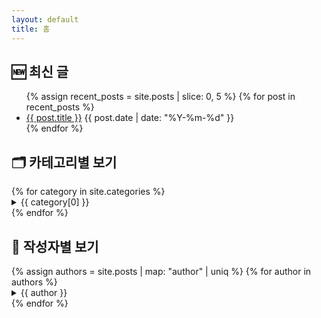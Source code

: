 ```yaml
---
layout: default
title: 홈
---
```


<!-- 최신 글 -->
<section>
  <h2>🆕 최신 글</h2>
  <ul class="post-list">
    {% assign recent_posts = site.posts | slice: 0, 5 %}
    {% for post in recent_posts %}
      <li>
        <a href="{{ site.baseurl }}{{ post.url }}">{{ post.title }}</a>
        <span class="date">{{ post.date | date: "%Y-%m-%d" }}</span>
      </li>
    {% endfor %}
  </ul>
</section>

<!-- 카테고리별 보기 -->
<section>
  <h2>🗂️ 카테고리별 보기</h2>
  {% for category in site.categories %}
    <details>
      <summary>{{ category[0] }}</summary>
      <ul class="post-list">
        {% for post in category[1] %}
          <li><a href="{{ site.baseurl }}{{ post.url }}">{{ post.title }}</a></li>
        {% endfor %}
      </ul>
    </details>
  {% endfor %}
</section>

<!-- 작성자별 보기 -->
<section>
  <h2>👤 작성자별 보기</h2>
  {% assign authors = site.posts | map: "author" | uniq %}
  {% for author in authors %}
    <details>
      <summary>{{ author }}</summary>
      <ul class="post-list">
        {% for post in site.posts %}
          {% if post.author == author %}
            <li><a href="{{ site.baseurl }}{{ post.url }}">{{ post.title }}</a></li>
          {% endif %}
        {% endfor %}
      </ul>
    </details>
  {% endfor %}
</section>
